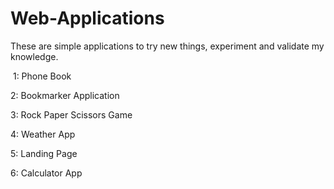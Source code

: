 # Web-Applications⁣⁣

These are simple applications to try new things, experiment and validate my knowledge.

⁣⁣
1: Phone Book⁣⁣

2: Bookmarker Application⁣⁣

3: Rock Paper Scissors Game⁣⁣

4: Weather App⁣⁣

5: Landing Page⁣⁣

6: Calculator App
